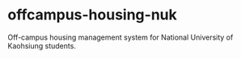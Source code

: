 # offcampus-housing-nuk
Off-campus housing management system for National University of Kaohsiung students.

